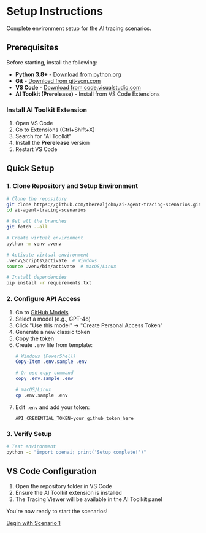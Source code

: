 # Setup Instructions

Complete environment setup for the AI tracing scenarios.

## Prerequisites

Before starting, install the following:

- **Python 3.8+** - [Download from python.org](https://python.org)
- **Git** - [Download from git-scm.com](https://git-scm.com)
- **VS Code** - [Download from code.visualstudio.com](https://code.visualstudio.com)
- **AI Toolkit (Prerelease)** - Install from VS Code Extensions

### Install AI Toolkit Extension

1. Open VS Code
2. Go to Extensions (Ctrl+Shift+X)
3. Search for "AI Toolkit"
4. Install the **Prerelease** version
5. Restart VS Code

## Quick Setup

### 1. Clone Repository and Setup Environment

```bash
# Clone the repository
git clone https://github.com/therealjohn/ai-agent-tracing-scenarios.git
cd ai-agent-tracing-scenarios

# Get all the branches
git fetch --all

# Create virtual environment
python -m venv .venv

# Activate virtual environment
.venv\Scripts\activate  # Windows
source .venv/bin/activate  # macOS/Linux

# Install dependencies
pip install -r requirements.txt
```

### 2. Configure API Access

1. Go to [GitHub Models](https://github.com/marketplace/models)
2. Select a model (e.g., GPT-4o)
3. Click "Use this model" → "Create Personal Access Token"
4. Generate a new classic token
5. Copy the token
6. Create `.env` file from template:
   ```powershell
   # Windows (PowerShell)
   Copy-Item .env.sample .env
   
   # Or use copy command
   copy .env.sample .env
   ```
   ```bash
   # macOS/Linux
   cp .env.sample .env
   ```
7. Edit `.env` and add your token:
   ```
   API_CREDENTIAL_TOKEN=your_github_token_here
   ```

### 3. Verify Setup

```bash
# Test environment
python -c "import openai; print('Setup complete!')"
```

## VS Code Configuration

1. Open the repository folder in VS Code
2. Ensure the AI Toolkit extension is installed
3. The Tracing Viewer will be available in the AI Toolkit panel

You're now ready to start the scenarios!

[Begin with Scenario 1](scenario-01.md)
